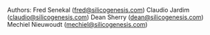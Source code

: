 Authors:
Fred Senekal (fred@silicogenesis.com)
Claudio Jardim (claudio@silicogenesis.com)
Dean Sherry (dean@silicogenesis.com)
Mechiel Nieuwoudt (mechiel@silicogenesis.com)